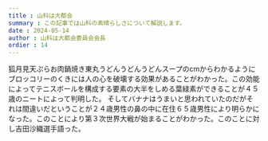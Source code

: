 ```yaml
---
title : 山科は大都会
summary : この記事では山科の素晴らしさについて解説します。
date : 2024-05-14
author : 山科は大都会委員会会長
ordier : 14
---
```


狐月見天ぷらお肉鍋焼き東丸うどんうどんうどんスープのcmからわかるようにブロッコリーのくきには人の心を破壊する効果があることがわかった。この効能によってテニスボールを構成する要素の大半をしめる葉緑素ができることが４５歳のニートによって判明した。
そしてバナナはうまいと思われていたのだがそれは間違いだということが２４歳男性の鼻の中に在住６５歳男性により明らかになった。このことにより第３次世界大戦が始まることがわかった。このことに対し吉田沙織選手語った。












